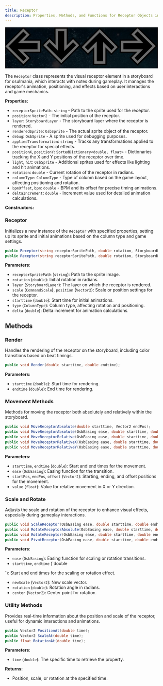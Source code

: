 ```yaml
---
title: Receptor
description: Properties, Methods, and Functions for Receptor Objects in a Rhythm Game Playfield
---
```


![Receptor](../../../../assets/images/Playfield/receptor.jpg)

The `Receptor` class represents the visual receptor element in a storyboard for osu!mania, which interacts with notes during gameplay. It manages the receptor's animation, positioning, and effects based on user interactions and game mechanics.


**Properties:**
- `receptorSpritePath`: `string` - Path to the sprite used for the receptor.
- `position`: `Vector2` - The initial position of the receptor.
- `layer`: `StoryboardLayer` - The storyboard layer where the receptor is rendered.
- `renderedSprite`: `OsbSprite` - The actual sprite object of the receptor.
- `debug`: `OsbSprite` - A sprite used for debugging purposes.
- `appliedTransformation`: `string` - Tracks any transformations applied to the receptor for special effects.
- `positionX`, `positionY`: `SortedDictionary<double, float>` - Dictionaries tracking the X and Y positions of the receptor over time.
- `light`, `hit`: `OsbSprite` - Additional sprites used for effects like lighting and hit animations.
- `rotation`: `double` - Current rotation of the receptor in radians.
- `columnType`: `ColumnType` - Type of column based on the game layout, affecting positioning and rotation.
- `bpmOffset`, `bpm`: `double` - BPM and its offset for precise timing animations.
- `deltaIncrement`: `double` - Increment value used for detailed animation calculations.

**Constructors:**
### Receptor
Initializes a new instance of the `Receptor` with specified properties, setting up its sprite and initial animations based on the column type and game settings.

```csharp
public Receptor(string receptorSpritePath, double rotation, StoryboardLayer layer, CommandScale scale, double starttime, ColumnType type, double delta);
public Receptor(string receptorSpritePath, double rotation, StoryboardLayer layer, Vector2 position, ColumnType type, double delta);
```

**Parameters:**
- `receptorSpritePath` (`string`): Path to the sprite image.
- `rotation` (`double`): Initial rotation in radians.
- `layer` (`StoryboardLayer`): The layer on which the receptor is rendered.
- `scale` (`CommandScale`), `position` (`Vector2`): Scale or position settings for the receptor.
- `starttime` (`double`): Start time for initial animations.
- `type` (`ColumnType`): Column type, affecting rotation and positioning.
- `delta` (`double`): Delta increment for animation calculations.

## Methods

### Render
Handles the rendering of the receptor on the storyboard, including color transitions based on beat timings.

```csharp
public void Render(double starttime, double endtime);
```

**Parameters:**
- `starttime` (`double`): Start time for rendering.
- `endtime` (`double`): End time for rendering.

### Movement Methods
Methods for moving the receptor both absolutely and relatively within the storyboard.

```csharp
public void MoveReceptorAbsolute(double starttime, Vector2 endPos);
public void MoveReceptorAbsolute(OsbEasing ease, double starttime, double endtime, Vector2 startPos, Vector2 endPos);
public void MoveReceptorRelative(OsbEasing ease, double starttime, double endtime, Vector2 offset);
public void MoveReceptorRelativeX(OsbEasing ease, double starttime, double endtime, float value);
public void MoveReceptorRelativeY(OsbEasing ease, double starttime, double endtime, float value);
```

**Parameters:**
- `starttime`, `endtime` (`double`): Start and end times for the movement.
- `ease` (`OsbEasing`): Easing function for the transition.
- `startPos`, `endPos`, `offset` (`Vector2`): Starting, ending, and offset positions for the movement.
- `value` (`float`): Value for relative movement in X or Y direction.

### Scale and Rotate
Adjusts the scale and rotation of the receptor to enhance visual effects, especially during gameplay interactions.

```csharp
public void ScaleReceptor(OsbEasing ease, double starttime, double endtime, Vector2 newScale);
public void RotateReceptorAbsolute(OsbEasing ease, double starttime, double endtime, double rotation);
public void RotateReceptor(OsbEasing ease, double starttime, double endtime, double rotation);
public void PivotReceptor(OsbEasing ease, double starttime, double endtime, double rotation, Vector2 center);
```

**Parameters:**
- `ease` (`OsbEasing`): Easing function for scaling or rotation transitions.
- `starttime`, `endtime` (`double

`): Start and end times for the scaling or rotation effect.
- `newScale` (`Vector2`): New scale vector.
- `rotation` (`double`): Rotation angle in radians.
- `center` (`Vector2`): Center point for rotation.

### Utility Methods
Provides real-time information about the position and scale of the receptor, useful for dynamic interactions and animations.

```csharp
public Vector2 PositionAt(double time);
public Vector2 ScaleAt(double time);
public float RotationAt(double time);
```

**Parameters:**
- `time` (`double`): The specific time to retrieve the property.

**Returns:**
- Position, scale, or rotation at the specified time.